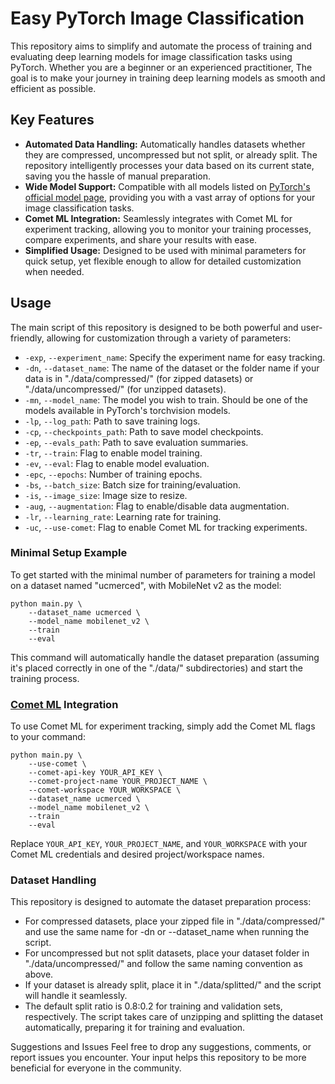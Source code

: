 # Easy PyTorch Image Classification

This repository aims to simplify and automate the process of training and evaluating deep learning models for image classification tasks using PyTorch. Whether you are a beginner or an experienced practitioner, The goal is to make your journey in training deep learning models as smooth and efficient as possible.

## Key Features
- **Automated Data Handling:** Automatically handles datasets whether they are compressed, uncompressed but not split, or already split. The repository intelligently processes your data based on its current state, saving you the hassle of manual preparation.
- **Wide Model Support:** Compatible with all models listed on [PyTorch's official model page](https://pytorch.org/vision/stable/models.html), providing you with a vast array of options for your image classification tasks.
- **Comet ML Integration:** Seamlessly integrates with Comet ML for experiment tracking, allowing you to monitor your training processes, compare experiments, and share your results with ease.
- **Simplified Usage:** Designed to be used with minimal parameters for quick setup, yet flexible enough to allow for detailed customization when needed.

## Usage
The main script of this repository is designed to be both powerful and user-friendly, allowing for customization through a variety of parameters:

- `-exp`, `--experiment_name`: Specify the experiment name for easy tracking.
- `-dn`, `--dataset_name`: The name of the dataset or the folder name if your data is in "./data/compressed/" (for zipped datasets) or "./data/uncompressed/" (for unzipped datasets).
- `-mn`, `--model_name`: The model you wish to train. Should be one of the models available in PyTorch's torchvision models.
- `-lp`, `--log_path`: Path to save training logs.
- `-cp`, `--checkpoints_path`: Path to save model checkpoints.
- `-ep`, `--evals_path`: Path to save evaluation summaries.
- `-tr`, `--train`: Flag to enable model training.
- `-ev`, `--eval`: Flag to enable model evaluation.
- `-epc`, `--epochs`: Number of training epochs.
- `-bs`, `--batch_size`: Batch size for training/evaluation.
- `-is`, `--image_size`: Image size to resize.
- `-aug`, `--augmentation`: Flag to enable/disable data augmentation.
- `-lr`, `--learning_rate`: Learning rate for training.
- `-uc`, `--use-comet`: Flag to enable Comet ML for tracking experiments.

### Minimal Setup Example
To get started with the minimal number of parameters for training a model on a dataset named "ucmerced", with MobileNet v2 as the model:

```
python main.py \
    --dataset_name ucmerced \
    --model_name mobilenet_v2 \
    --train
    --eval
```

This command will automatically handle the dataset preparation (assuming it's placed correctly in one of the "./data/" subdirectories) and start the training process.

### [Comet ML](https://www.comet.com/site/) Integration
To use Comet ML for experiment tracking, simply add the Comet ML flags to your command:

```
python main.py \
    --use-comet \
    --comet-api-key YOUR_API_KEY \
    --comet-project-name YOUR_PROJECT_NAME \
    --comet-workspace YOUR_WORKSPACE \
    --dataset_name ucmerced \
    --model_name mobilenet_v2 \
    --train
    --eval
```

Replace `YOUR_API_KEY`, `YOUR_PROJECT_NAME`, and `YOUR_WORKSPACE` with your Comet ML credentials and desired project/workspace names.

### Dataset Handling
This repository is designed to automate the dataset preparation process:

- For compressed datasets, place your zipped file in "./data/compressed/" and use the same name for -dn or --dataset_name when running the script.
- For uncompressed but not split datasets, place your dataset folder in "./data/uncompressed/" and follow the same naming convention as above.
- If your dataset is already split, place it in "./data/splitted/" and the script will handle it seamlessly.
- The default split ratio is 0.8:0.2 for training and validation sets, respectively. The script takes care of unzipping and splitting the dataset automatically, preparing it for training and evaluation.

Suggestions and Issues
Feel free to drop any suggestions, comments, or report issues you encounter. Your input helps this repository to be more beneficial for everyone in the community.




